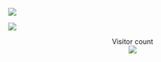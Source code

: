 ![](https://media4.giphy.com/media/sLlA3D82b344w/giphy.gif?cid=ecf05e4788pz94fzwu2wzdtbr5vpyzulkzwsea2xnnzxn56t&rid=giphy.gif&ct=g)

<a href=#><img src="contributions.svg"></a>
<p align="center"> 
  Visitor count<br>
  <img src="https://profile-counter.glitch.me/joaoplay16/count.svg" />
</p>
